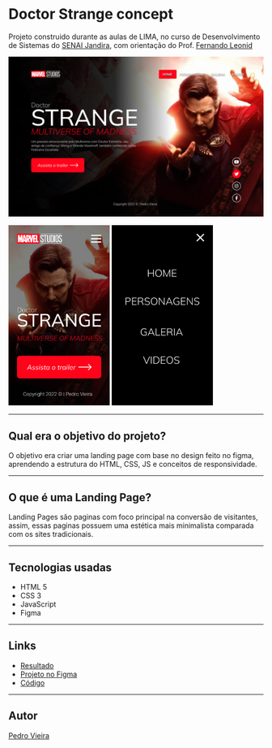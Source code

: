 # Doctor Strange concept

Projeto construido durante as aulas de LIMA, no curso de Desenvolvimento de Sistemas do [SENAI Jandira](https://jandira.sp.senai.br/), com orientação do Prof. [Fernando Leonid](https://github.com/fernandoleonid)

<img src="./assets/img/WEB.png" ></img>

<img src="./assets/img/Home-phone.png" width="200px"></img>
<img src="./assets/img/Home-phone2.png" width="200px"></img>

---

## Qual era o objetivo do projeto?
O objetivo era criar uma landing page com base no design feito no figma, aprendendo a estrutura do HTML, CSS, JS e conceitos de responsividade.

---
## O que é uma Landing Page?
Landing Pages são paginas com foco principal na conversão de visitantes, assim, essas paginas possuem uma estética mais minimalista comparada com os sites tradicionais.

---
## Tecnologias usadas
- HTML 5
- CSS 3
- JavaScript
- Figma

---
## Links
- [Resultado](https://pedrovs3.github.io/Doctor-Strange-concept/)
- [Projeto no Figma](https://www.figma.com/file/WVkAN96QHqC4PkLe6BCxrk/Projeto-Lima1--Doctor-Strange?node-id=7%3A26)
- [Código](https://github.com/pedrovs3/Doctor-Strange-concept)

---
## Autor
[Pedro Vieira](https://github.com/pedrovs3)
